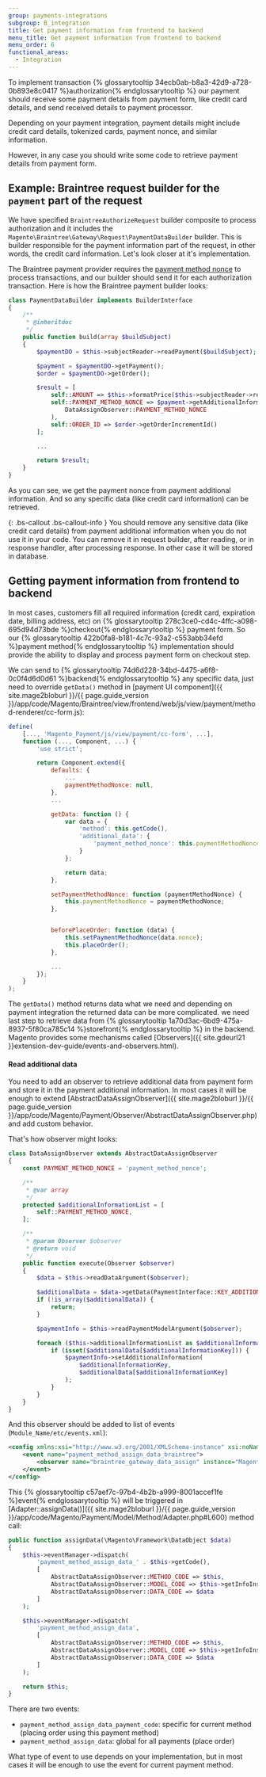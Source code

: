 ```yaml
---
group: payments-integrations
subgroup: B_integration
title: Get payment information from frontend to backend
menu_title: Get payment information from frontend to backend
menu_order: 6
functional_areas:
  - Integration
---
```


To implement transaction {% glossarytooltip 34ecb0ab-b8a3-42d9-a728-0b893e8c0417 %}authorization{% endglossarytooltip %} our payment should receive some payment details from payment form, like credit card details,
and send received details to payment processor.

Depending on your payment integration, payment details might include credit card details, tokenized cards, payment nonce, and similar information.

However, in any case you should write some code to retrieve payment details from payment form.

## Example: Braintree request builder for the `payment` part of the request

We have specified `BraintreeAuthorizeRequest` builder composite to process authorization and it includes the `Magento\Braintree\Gateway\Request\PaymentDataBuilder` builder. This is builder responsible for the payment information part of the request, in other words, the credit card information. Let's look closer at it's implementation.

The Braintree payment provider requires the [payment method nonce](https://developers.braintreepayments.com/start/overview#payment-method-nonce)
to process transactions, and our builder should send it for each authorization transaction. 
Here is how the Braintree payment builder looks:

```php
class PaymentDataBuilder implements BuilderInterface
{
    /**
     * @inheritdoc
     */
    public function build(array $buildSubject)
    {
        $paymentDO = $this->subjectReader->readPayment($buildSubject);

        $payment = $paymentDO->getPayment();
        $order = $paymentDO->getOrder();

        $result = [
            self::AMOUNT => $this->formatPrice($this->subjectReader->readAmount($buildSubject)),
            self::PAYMENT_METHOD_NONCE => $payment->getAdditionalInformation(
                DataAssignObserver::PAYMENT_METHOD_NONCE
            ),
            self::ORDER_ID => $order->getOrderIncrementId()
        ];

        ...

        return $result;
    }
}
```

As you can see, we get the payment nonce from payment additional information. And so any specific data (like credit card information) can be retrieved.

{: .bs-callout .bs-callout-info }
You should remove any sensitive data (like credit card details) from payment additional information when you do not use it in your code. You can remove it in request builder, after reading, or in response handler, after processing response. In other case it will be stored in database.

## Getting payment information from frontend to backend 

In most cases, customers fill all required information (credit card, expiration date, billing address, etc) on {% glossarytooltip 278c3ce0-cd4c-4ffc-a098-695d94d73bde %}checkout{% endglossarytooltip %} payment form.
So our {% glossarytooltip 422b0fa8-b181-4c7c-93a2-c553abb34efd %}payment method{% endglossarytooltip %} implementation should provide the ability to display and process payment form on checkout step. 

We can send to {% glossarytooltip 74d6d228-34bd-4475-a6f8-0c0f4d6d0d61 %}backend{% endglossarytooltip %} any specific data, just need to override `getData()` method in
[payment UI component]({{ site.mage2bloburl }}/{{ page.guide_version }}/app/code/Magento/Braintree/view/frontend/web/js/view/payment/method-renderer/cc-form.js):

```javascript
define(
    [..., 'Magento_Payment/js/view/payment/cc-form', ...],
    function (..., Component, ...) {
        'use strict';

        return Component.extend({
            defaults: {
                ...
                paymentMethodNonce: null,
            },
            ...

            getData: function () {
                var data = {
                    'method': this.getCode(),
                    'additional_data': {
                        'payment_method_nonce': this.paymentMethodNonce
                    }
                };

                return data;
            },

            setPaymentMethodNonce: function (paymentMethodNonce) {
                this.paymentMethodNonce = paymentMethodNonce;
            },


            beforePlaceOrder: function (data) {
                this.setPaymentMethodNonce(data.nonce);
                this.placeOrder();
            },

            ...
        });
    }
);
```

The `getData()` method returns data what we need and depending on payment integration the returned data can be more
complicated. we need last step to retrieve data from {% glossarytooltip 1a70d3ac-6bd9-475a-8937-5f80ca785c14 %}storefront{% endglossarytooltip %} in the backend. Magento provides some
mechanisms called [Observers]({{ site.gdeurl21 }}extension-dev-guide/events-and-observers.html).
 
#### Read additional data

You need to add an observer to retrieve additional data from payment form and store it
in the payment additional information. In most cases it will be enough to extend
[AbstractDataAssignObserver]({{ site.mage2bloburl }}/{{ page.guide_version }}/app/code/Magento/Payment/Observer/AbstractDataAssignObserver.php) and add custom behavior.

That's how observer might looks:

```php
class DataAssignObserver extends AbstractDataAssignObserver
{
    const PAYMENT_METHOD_NONCE = 'payment_method_nonce';

    /**
     * @var array
     */
    protected $additionalInformationList = [
        self::PAYMENT_METHOD_NONCE,
    ];

    /**
     * @param Observer $observer
     * @return void
     */
    public function execute(Observer $observer)
    {
        $data = $this->readDataArgument($observer);

        $additionalData = $data->getData(PaymentInterface::KEY_ADDITIONAL_DATA);
        if (!is_array($additionalData)) {
            return;
        }

        $paymentInfo = $this->readPaymentModelArgument($observer);

        foreach ($this->additionalInformationList as $additionalInformationKey) {
            if (isset($additionalData[$additionalInformationKey])) {
                $paymentInfo->setAdditionalInformation(
                    $additionalInformationKey,
                    $additionalData[$additionalInformationKey]
                );
            }
        }
    }
}
```

And this observer should be added to list of events (`Module_Name/etc/events.xml`):

```xml
<config xmlns:xsi="http://www.w3.org/2001/XMLSchema-instance" xsi:noNamespaceSchemaLocation="urn:magento:framework:Event/etc/events.xsd">
    <event name="payment_method_assign_data_braintree">
        <observer name="braintree_gateway_data_assign" instance="Magento\Braintree\Observer\DataAssignObserver" />
    </event>
</config>
```

This {% glossarytooltip c57aef7c-97b4-4b2b-a999-8001accef1fe %}event{% endglossarytooltip %} will be triggered in [Adapter::assignData()]({{ site.mage2bloburl }}/{{ page.guide_version }}/app/code/Magento/Payment/Model/Method/Adapter.php#L600) method call:

```php
public function assignData(\Magento\Framework\DataObject $data)
{
    $this->eventManager->dispatch(
        'payment_method_assign_data_' . $this->getCode(),
        [
            AbstractDataAssignObserver::METHOD_CODE => $this,
            AbstractDataAssignObserver::MODEL_CODE => $this->getInfoInstance(),
            AbstractDataAssignObserver::DATA_CODE => $data
        ]
    );

    $this->eventManager->dispatch(
        'payment_method_assign_data',
        [
            AbstractDataAssignObserver::METHOD_CODE => $this,
            AbstractDataAssignObserver::MODEL_CODE => $this->getInfoInstance(),
            AbstractDataAssignObserver::DATA_CODE => $data
        ]
    );

    return $this;
}
```

There are two events:

 - `payment_method_assign_data_payment_code`: specific for current method (placing order using this payment method)
 - `payment_method_assign_data`: global for all payments (place order)

What type of event to use depends on your implementation, but in most cases it will be enough to use the event for current payment method.
